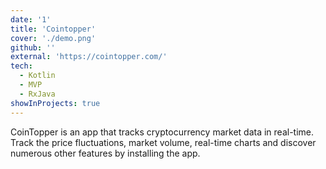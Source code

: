 ```yaml
---
date: '1'
title: 'Cointopper'
cover: './demo.png'
github: ''
external: 'https://cointopper.com/'
tech:
  - Kotlin
  - MVP
  - RxJava
showInProjects: true
---
```


CoinTopper is an app that tracks cryptocurrency market data in real-time. Track the price fluctuations, market volume, real-time charts and discover numerous other features by installing the app.
